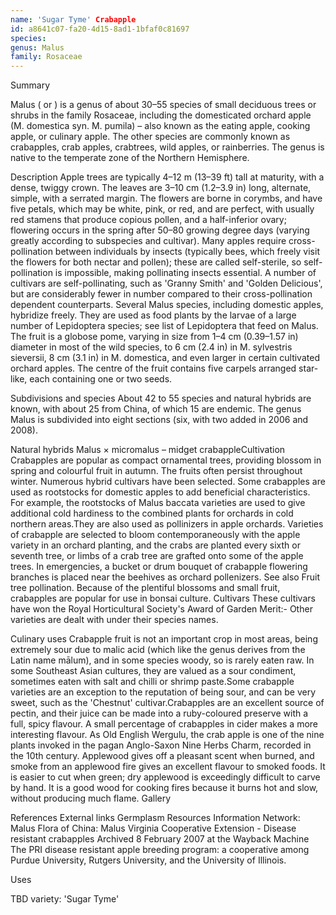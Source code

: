 ```yaml
---
name: 'Sugar Tyme' Crabapple
id: a8641c07-fa20-4d15-8ad1-1bfaf0c81697
species: 
genus: Malus
family: Rosaceae
---
```

Summary



Malus ( or ) is a genus of about 30–55 species of small deciduous trees or shrubs in the family Rosaceae, including the domesticated orchard apple (M. domestica syn. M. pumila) – also known as the eating apple, cooking apple, or culinary apple. The other species are commonly known as crabapples, crab apples, crabtrees, wild apples, or rainberries.
The genus is native to the temperate zone of the Northern Hemisphere.

Description
Apple trees are typically 4–12 m (13–39 ft) talI at maturity, with a dense, twiggy crown. The leaves are 3–10 cm (1.2–3.9 in) long, alternate, simple, with a serrated margin. The flowers are borne in corymbs, and have five petals, which may be white, pink, or red, and are perfect, with usually red stamens that produce copious pollen, and a half-inferior ovary; flowering occurs in the spring after 50–80 growing degree days (varying greatly according to subspecies and cultivar).
Many apples require cross-pollination between individuals by insects (typically bees, which freely visit the flowers for both nectar and pollen); these are called self-sterile, so self-pollination is impossible, making pollinating insects essential.
A number of cultivars  are self-pollinating, such as 'Granny Smith' and 'Golden Delicious', but are considerably fewer in number compared to their cross-pollination dependent counterparts.
Several Malus species, including domestic apples, hybridize freely. They are used as food plants by the larvae of a large number of Lepidoptera species; see list of Lepidoptera that feed on Malus.
The fruit is a globose pome, varying in size from 1–4 cm (0.39–1.57 in) diameter in most of the wild species, to 6 cm (2.4 in) in M. sylvestris sieversii, 8 cm (3.1 in) in M. domestica, and even larger in certain cultivated orchard apples. The centre of the fruit contains five carpels arranged star-like, each containing one or two seeds.

Subdivisions and species
About 42 to 55 species and natural hybrids are known, with about 25 from China, of which 15 are endemic. The genus Malus is subdivided into eight sections (six, with two added in 2006 and 2008).

Natural hybrids
Malus × micromalus – midget crabappleCultivation
Crabapples are popular as compact ornamental trees, providing blossom in spring and colourful fruit in autumn.  The fruits often persist throughout winter. Numerous hybrid cultivars have been selected. 
Some crabapples are used as rootstocks for domestic apples to add beneficial characteristics. For example, the rootstocks of Malus baccata varieties are used to give additional cold hardiness to the combined plants for orchards in cold northern areas.They are also used as pollinizers in apple orchards.  Varieties of crabapple are selected to bloom contemporaneously with the apple variety in an orchard planting, and the crabs are planted every sixth or seventh tree, or limbs of a crab tree are grafted onto some of the apple trees. In emergencies, a bucket or drum bouquet of crabapple flowering branches is placed near the beehives as orchard pollenizers. See also Fruit tree pollination.
Because of the plentiful blossoms and small fruit, crabapples are popular for use in bonsai culture.
Cultivars
These cultivars have won the Royal Horticultural Society's Award of Garden Merit:-
Other varieties are dealt with under their species names.

Culinary uses
Crabapple fruit is not an important crop in most areas, being extremely sour due to malic acid (which like the genus derives from the Latin name mālum), and in some species woody, so is rarely eaten raw. In some Southeast Asian cultures, they are valued as a sour condiment, sometimes eaten with salt and chilli or shrimp paste.Some crabapple varieties are an exception to the reputation of being sour, and can be very sweet, such as the 'Chestnut' cultivar.Crabapples are an excellent source of pectin, and their juice can be made into a ruby-coloured preserve with a full, spicy flavour. A small percentage of crabapples in cider makes a more interesting flavour. As Old English Wergulu, the crab apple is one of the nine plants invoked in the pagan Anglo-Saxon Nine Herbs Charm, recorded in the 10th century.
Applewood gives off a pleasant scent when burned, and smoke from an applewood fire gives an excellent flavour to smoked foods. It is easier to cut when green; dry applewood is exceedingly difficult to carve by hand. It is a good wood for cooking fires because it burns hot and slow, without producing much flame.
Gallery




References
External links
Germplasm Resources Information Network: Malus
Flora of China: Malus
Virginia Cooperative Extension - Disease resistant crabapples Archived 8 February 2007 at the Wayback Machine
The PRI disease resistant apple breeding program: a cooperative among Purdue University, Rutgers University, and the University of Illinois.


Uses

TBD
variety:  'Sugar Tyme'